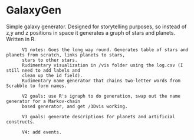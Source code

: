 # GalaxyGen

Simple galaxy generator. Designed for storytelling purposes, so instead of z,y and z positions in space it generates a graph of stars and planets. Written in R.

          V1 notes: Goes the long way round. Generates table of stars and planets from scratch, links planets to stars, 
          stars to other stars.
          Rudimentary visualization in /vis folder using the log.csv (I still need to add labels and 
          clean up the id field).
          Rudimentary name generator that chains two-letter words from Scrabble to form names.
          
          V2 goals: use R's igraph to do generation, swap out the name generator for a Markov-chain 
          based generator, and get /3Dvis working.
          
          V3 goals: generate descriptions for planets and artificial constructs.
          
          V4: add events.
